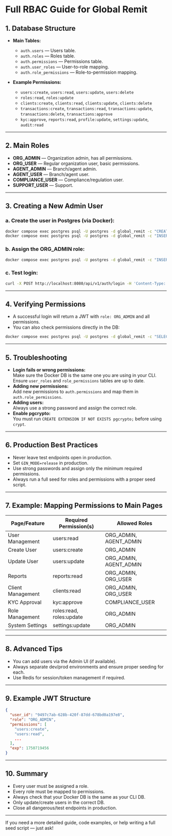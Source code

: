 # Full RBAC Guide for Global Remit

## 1. Database Structure

- **Main Tables:**
  - `auth.users` — Users table.
  - `auth.roles` — Roles table.
  - `auth.permissions` — Permissions table.
  - `auth.user_roles` — User-to-role mapping.
  - `auth.role_permissions` — Role-to-permission mapping.

- **Example Permissions:**
  - `users:create`, `users:read`, `users:update`, `users:delete`
  - `roles:read`, `roles:update`
  - `clients:create`, `clients:read`, `clients:update`, `clients:delete`
  - `transactions:create`, `transactions:read`, `transactions:update`, `transactions:delete`, `transactions:approve`
  - `kyc:approve`, `reports:read`, `profile:update`, `settings:update`, `audit:read`

---

## 2. Main Roles

- **ORG_ADMIN** — Organization admin, has all permissions.
- **ORG_USER** — Regular organization user, basic permissions.
- **AGENT_ADMIN** — Branch/agent admin.
- **AGENT_USER** — Branch/agent user.
- **COMPLIANCE_USER** — Compliance/regulation user.
- **SUPPORT_USER** — Support.

---

## 3. Creating a New Admin User

### a. Create the user in Postgres (via Docker):

```sh
docker compose exec postgres psql -U postgres -d global_remit -c "CREATE EXTENSION IF NOT EXISTS pgcrypto;"
docker compose exec postgres psql -U postgres -d global_remit -c "INSERT INTO auth.users (id, email, username, first_name, last_name, password_hash, status) VALUES (gen_random_uuid(), 'superadmin@example.com', 'superadmin', 'Super', 'Admin', crypt('Password123!', gen_salt('bf')), 'ACTIVE');"
```

### b. Assign the ORG_ADMIN role:

```sh
docker compose exec postgres psql -U postgres -d global_remit -c "INSERT INTO auth.user_roles (user_id, role_id) SELECT id, (SELECT id FROM auth.roles WHERE name = 'ORG_ADMIN') FROM auth.users WHERE email = 'superadmin@example.com' ON CONFLICT (user_id, role_id) DO NOTHING;"
```

### c. Test login:

```sh
curl -X POST http://localhost:8080/api/v1/auth/login -H 'Content-Type: application/json' -d '{"email":"superadmin@example.com","password":"Password123!"}'
```

---

## 4. Verifying Permissions

- A successful login will return a JWT with `role: ORG_ADMIN` and all permissions.
- You can also check permissions directly in the DB:
```sh
docker compose exec postgres psql -U postgres -d global_remit -c "SELECT p.code FROM auth.users u JOIN auth.user_roles ur ON u.id = ur.user_id JOIN auth.roles r ON ur.role_id = r.id JOIN auth.role_permissions rp ON r.id = rp.role_id JOIN auth.permissions p ON rp.permission_id = p.id WHERE u.email = 'superadmin@example.com';"
```

---

## 5. Troubleshooting

- **Login fails or wrong permissions:**  
  Make sure the Docker DB is the same one you are using in your CLI.  
  Ensure `user_roles` and `role_permissions` tables are up to date.
- **Adding new permissions:**  
  Add new permissions to `auth.permissions` and map them in `auth.role_permissions`.
- **Adding users:**  
  Always use a strong password and assign the correct role.
- **Enable pgcrypto:**  
  You must run `CREATE EXTENSION IF NOT EXISTS pgcrypto;` before using `crypt`.

---

## 6. Production Best Practices

- Never leave test endpoints open in production.
- Set `GIN_MODE=release` in production.
- Use strong passwords and assign only the minimum required permissions.
- Always run a full seed for roles and permissions with a proper seed script.

---

## 7. Example: Mapping Permissions to Main Pages

| Page/Feature            | Required Permission(s)      | Allowed Roles                |
|-------------------------|----------------------------|------------------------------|
| User Management         | users:read                 | ORG_ADMIN, AGENT_ADMIN       |
| Create User             | users:create               | ORG_ADMIN                    |
| Update User             | users:update               | ORG_ADMIN, AGENT_ADMIN       |
| Reports                 | reports:read               | ORG_ADMIN, ORG_USER          |
| Client Management       | clients:read               | ORG_ADMIN, ORG_USER          |
| KYC Approval            | kyc:approve                | COMPLIANCE_USER              |
| Role Management         | roles:read, roles:update   | ORG_ADMIN                    |
| System Settings         | settings:update            | ORG_ADMIN                    |

---

## 8. Advanced Tips

- You can add users via the Admin UI (if available).
- Always separate dev/prod environments and ensure proper seeding for each.
- Use Redis for session/token management if required.

---

## 9. Example JWT Structure

```json
{
  "user_id": "9497c7ab-628b-420f-87dd-678bd0a197e8",
  "role": "ORG_ADMIN",
  "permissions": [
    "users:create",
    "users:read",
    ...
  ],
  "exp": 1750719456
}
```

---

## 10. Summary

- Every user must be assigned a role.
- Every role must be mapped to permissions.
- Always check that your Docker DB is the same as your CLI DB.
- Only update/create users in the correct DB.
- Close all dangerous/test endpoints in production.

---

If you need a more detailed guide, code examples, or help writing a full seed script — just ask! 